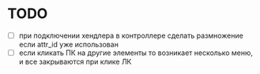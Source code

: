 # TODO

- [ ] при подключении хендлера в контроллере сделать размножение если attr_id уже использован
- [ ] если кликать ПК на другие элементы то возникает несколько меню, и все закрываются при клике ЛК
